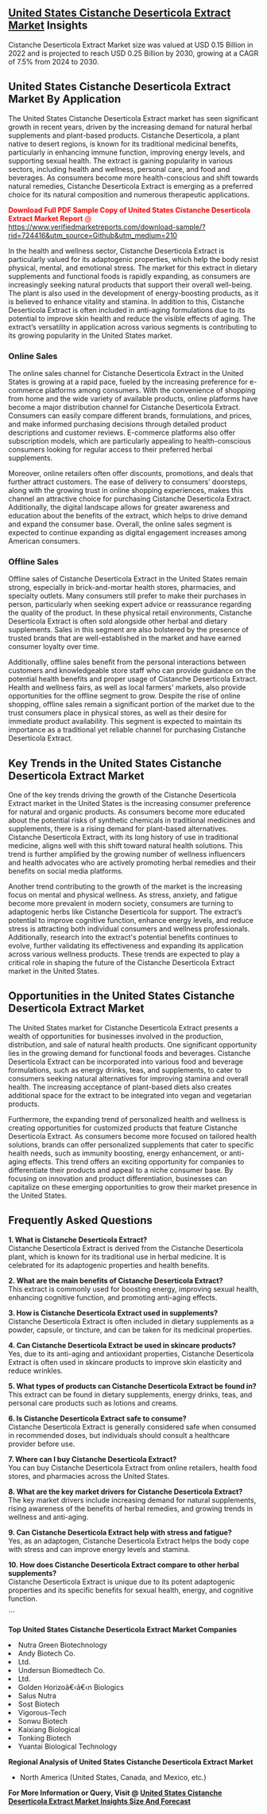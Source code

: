 <h2><a href="https://www.verifiedmarketreports.com/download-sample/?rid=724416&amp;utm_source=Github&amp;utm_medium=210" target="_blank">United States Cistanche Deserticola Extract Market</a> Insights</h2><p>Cistanche Deserticola Extract Market size was valued at USD 0.15 Billion in 2022 and is projected to reach USD 0.25 Billion by 2030, growing at a CAGR of 7.5% from 2024 to 2030.</p><p><h2>United States Cistanche Deserticola Extract Market By Application</h2><p>The United States Cistanche Deserticola Extract market has seen significant growth in recent years, driven by the increasing demand for natural herbal supplements and plant-based products. Cistanche Deserticola, a plant native to desert regions, is known for its traditional medicinal benefits, particularly in enhancing immune function, improving energy levels, and supporting sexual health. The extract is gaining popularity in various sectors, including health and wellness, personal care, and food and beverages. As consumers become more health-conscious and shift towards natural remedies, Cistanche Deserticola Extract is emerging as a preferred choice for its natural composition and numerous therapeutic applications.</p><p><p><span class=""><span style="color: #ff0000;"><strong>Download Full PDF Sample Copy of United States Cistanche Deserticola Extract Market Report</strong> @ </span><a href="https://www.verifiedmarketreports.com/download-sample/?rid=724416&amp;utm_source=Github&amp;utm_medium=210" target="_blank">https://www.verifiedmarketreports.com/download-sample/?rid=724416&amp;utm_source=Github&amp;utm_medium=210</a></span></p></p><p>In the health and wellness sector, Cistanche Deserticola Extract is particularly valued for its adaptogenic properties, which help the body resist physical, mental, and emotional stress. The market for this extract in dietary supplements and functional foods is rapidly expanding, as consumers are increasingly seeking natural products that support their overall well-being. The plant is also used in the development of energy-boosting products, as it is believed to enhance vitality and stamina. In addition to this, Cistanche Deserticola Extract is often included in anti-aging formulations due to its potential to improve skin health and reduce the visible effects of aging. The extract’s versatility in application across various segments is contributing to its growing popularity in the United States market.</p><h3>Online Sales</h3><p>The online sales channel for Cistanche Deserticola Extract in the United States is growing at a rapid pace, fueled by the increasing preference for e-commerce platforms among consumers. With the convenience of shopping from home and the wide variety of available products, online platforms have become a major distribution channel for Cistanche Deserticola Extract. Consumers can easily compare different brands, formulations, and prices, and make informed purchasing decisions through detailed product descriptions and customer reviews. E-commerce platforms also offer subscription models, which are particularly appealing to health-conscious consumers looking for regular access to their preferred herbal supplements.</p><p>Moreover, online retailers often offer discounts, promotions, and deals that further attract customers. The ease of delivery to consumers’ doorsteps, along with the growing trust in online shopping experiences, makes this channel an attractive choice for purchasing Cistanche Deserticola Extract. Additionally, the digital landscape allows for greater awareness and education about the benefits of the extract, which helps to drive demand and expand the consumer base. Overall, the online sales segment is expected to continue expanding as digital engagement increases among American consumers.</p><h3>Offline Sales</h3><p>Offline sales of Cistanche Deserticola Extract in the United States remain strong, especially in brick-and-mortar health stores, pharmacies, and specialty outlets. Many consumers still prefer to make their purchases in person, particularly when seeking expert advice or reassurance regarding the quality of the product. In these physical retail environments, Cistanche Deserticola Extract is often sold alongside other herbal and dietary supplements. Sales in this segment are also bolstered by the presence of trusted brands that are well-established in the market and have earned consumer loyalty over time.</p><p>Additionally, offline sales benefit from the personal interactions between customers and knowledgeable store staff who can provide guidance on the potential health benefits and proper usage of Cistanche Deserticola Extract. Health and wellness fairs, as well as local farmers' markets, also provide opportunities for the offline segment to grow. Despite the rise of online shopping, offline sales remain a significant portion of the market due to the trust consumers place in physical stores, as well as their desire for immediate product availability. This segment is expected to maintain its importance as a traditional yet reliable channel for purchasing Cistanche Deserticola Extract.</p><h2>Key Trends in the United States Cistanche Deserticola Extract Market</h2><p>One of the key trends driving the growth of the Cistanche Deserticola Extract market in the United States is the increasing consumer preference for natural and organic products. As consumers become more educated about the potential risks of synthetic chemicals in traditional medicines and supplements, there is a rising demand for plant-based alternatives. Cistanche Deserticola Extract, with its long history of use in traditional medicine, aligns well with this shift toward natural health solutions. This trend is further amplified by the growing number of wellness influencers and health advocates who are actively promoting herbal remedies and their benefits on social media platforms.</p><p>Another trend contributing to the growth of the market is the increasing focus on mental and physical wellness. As stress, anxiety, and fatigue become more prevalent in modern society, consumers are turning to adaptogenic herbs like Cistanche Deserticola for support. The extract’s potential to improve cognitive function, enhance energy levels, and reduce stress is attracting both individual consumers and wellness professionals. Additionally, research into the extract's potential benefits continues to evolve, further validating its effectiveness and expanding its application across various wellness products. These trends are expected to play a critical role in shaping the future of the Cistanche Deserticola Extract market in the United States.</p><h2>Opportunities in the United States Cistanche Deserticola Extract Market</h2><p>The United States market for Cistanche Deserticola Extract presents a wealth of opportunities for businesses involved in the production, distribution, and sale of natural health products. One significant opportunity lies in the growing demand for functional foods and beverages. Cistanche Deserticola Extract can be incorporated into various food and beverage formulations, such as energy drinks, teas, and supplements, to cater to consumers seeking natural alternatives for improving stamina and overall health. The increasing acceptance of plant-based diets also creates additional space for the extract to be integrated into vegan and vegetarian products.</p><p>Furthermore, the expanding trend of personalized health and wellness is creating opportunities for customized products that feature Cistanche Deserticola Extract. As consumers become more focused on tailored health solutions, brands can offer personalized supplements that cater to specific health needs, such as immunity boosting, energy enhancement, or anti-aging effects. This trend offers an exciting opportunity for companies to differentiate their products and appeal to a niche consumer base. By focusing on innovation and product differentiation, businesses can capitalize on these emerging opportunities to grow their market presence in the United States.</p><h2>Frequently Asked Questions</h2><p><strong>1. What is Cistanche Deserticola Extract?</strong><br>Cistanche Deserticola Extract is derived from the Cistanche Deserticola plant, which is known for its traditional use in herbal medicine. It is celebrated for its adaptogenic properties and health benefits.</p><p><strong>2. What are the main benefits of Cistanche Deserticola Extract?</strong><br>This extract is commonly used for boosting energy, improving sexual health, enhancing cognitive function, and promoting anti-aging effects.</p><p><strong>3. How is Cistanche Deserticola Extract used in supplements?</strong><br>Cistanche Deserticola Extract is often included in dietary supplements as a powder, capsule, or tincture, and can be taken for its medicinal properties.</p><p><strong>4. Can Cistanche Deserticola Extract be used in skincare products?</strong><br>Yes, due to its anti-aging and antioxidant properties, Cistanche Deserticola Extract is often used in skincare products to improve skin elasticity and reduce wrinkles.</p><p><strong>5. What types of products can Cistanche Deserticola Extract be found in?</strong><br>This extract can be found in dietary supplements, energy drinks, teas, and personal care products such as lotions and creams.</p><p><strong>6. Is Cistanche Deserticola Extract safe to consume?</strong><br>Cistanche Deserticola Extract is generally considered safe when consumed in recommended doses, but individuals should consult a healthcare provider before use.</p><p><strong>7. Where can I buy Cistanche Deserticola Extract?</strong><br>You can buy Cistanche Deserticola Extract from online retailers, health food stores, and pharmacies across the United States.</p><p><strong>8. What are the key market drivers for Cistanche Deserticola Extract?</strong><br>The key market drivers include increasing demand for natural supplements, rising awareness of the benefits of herbal remedies, and growing trends in wellness and anti-aging.</p><p><strong>9. Can Cistanche Deserticola Extract help with stress and fatigue?</strong><br>Yes, as an adaptogen, Cistanche Deserticola Extract helps the body cope with stress and can improve energy levels and stamina.</p><p><strong>10. How does Cistanche Deserticola Extract compare to other herbal supplements?</strong><br>Cistanche Deserticola Extract is unique due to its potent adaptogenic properties and its specific benefits for sexual health, energy, and cognitive function.</p>```</p><p><strong>Top United States Cistanche Deserticola Extract Market Companies</strong></p><div data-test-id=""><p><li>Nutra Green Biotechnology</li><li> Andy Biotech Co.</li><li> Ltd.</li><li> Undersun Biomedtech Co.</li><li> Ltd.</li><li> Golden Horizoâ€‹â€‹n Biologics</li><li> Salus Nutra</li><li> Sost Biotech</li><li> Vigorous-Tech</li><li> Sonwu Biotech</li><li> Kaixiang Biological</li><li> Tonking Biotech</li><li> Yuantai Biological Technology</li></p><div><strong>Regional Analysis of&nbsp;United States Cistanche Deserticola Extract Market</strong></div><ul><li dir="ltr"><p dir="ltr">North America&nbsp;(United States, Canada, and Mexico, etc.)</p></li></ul><p><strong>For More Information or Query, Visit @&nbsp;</strong><strong><a href="https://www.verifiedmarketreports.com/product/cistanche-deserticola-extract-market/?utm_source=Github&amp;utm_medium=210" target="_blank">United States Cistanche Deserticola Extract Market Insights Size And Forecast</a></strong></p></div>
